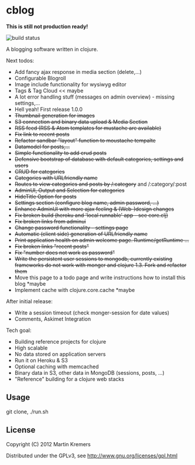 # cblog
**This is still not production ready!**

![build status](https://secure.travis-ci.org/kremers/cblog.png?branch=master)

A blogging software written in clojure. 

Next todos:

* Add fancy ajax response in media section (delete,...)
* Configurable Blogroll
* Image include functionality for wysiwyg editor
* Tags & Tag Cloud << maybe
* A lot error handling stuff (messages on admin overview) - missing settings,...
* Hell yeah! First release 1.0.0
* <del>Thumbnail generation for images</del>
* <del>S3 connection and binary data upload & Media Section</del>
* <del>RSS feed (RSS & Atom templates for mustache are available)</del>
* <del>Fix link to recent posts</del>
* <del>Refactor sandbar "layout" function to moustache tempalte</del>
* <del>Datamodel for posts,...</del>
* <del>Simple functionality to add crud posts</del>
* <del>Defensive bootstrap of database with default categories, settings and users</del>
* <del>CRUD for categories</del>
* <del>Categories with URLfriendly name</del>
* <del>Routes to view categories and posts by /:category</del> and /:category/:post
* <del>AdminUI, Output and Selection for categories</del>
* <del>HideTitle Option for posts</del>
* <del>Settings section (configure blog name, admin password, ...)</del>
* <del>Enhance AdminUI with more ajax feeling & (Web-)design changes</del>
* <del>Fix broken build (heroku and 'local runnable' app - see core.clj)</del>
* <del>Fix broken links from adminui</del>
* <del>Change password functionality - settings page</del>
* <del>Automatic (client side) generation of URLfriendly name</del>
* <del>Print application health on admin welcome page.  Runtime/getRuntime ...</del>
* <del>Fix broken links "recent posts"</del>
* <del>Fix "number does not work as password"</del>
* <del>Write the persistent user sessions to mongodb, currently existing frameworks do not work with monger and clojure 1.3. Fork and refactor them</del>
* Move this page to a todo page and write instructions how to install this blog *maybe
* Implement cache with clojure.core.cache *maybe

After initial release:
* Write a session timeout (check monger-session for date values)
* Comments, Askimet Integration

Tech goal:

* Building reference projects for clojure
* High scalable
* No data stored on application servers
* Run it on Heroku & S3
* Optional caching with memcached
* Binary data in S3, other data in MongoDB (sessions, posts, ...)
* "Reference" building for a clojure web stacks

## Usage

git clone, ./run.sh

## License

Copyright (C) 2012 Martin Kremers

Distributed under the GPLv3, see http://www.gnu.org/licenses/gpl.html
